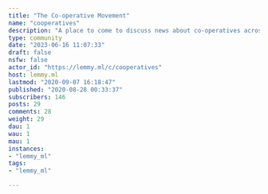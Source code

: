 ```yaml
---
title: "The Co-operative Movement" 
name: "cooperatives"
description: "A place to come to discuss news about co-operatives across the world.Want to know how to find a cooperative or how to start a cooperative? Ask here!"
type: community
date: "2023-06-16 11:07:33"
draft: false
nsfw: false
actor_id: "https://lemmy.ml/c/cooperatives"
host: lemmy.ml
lastmod: "2020-09-07 16:18:47"
published: "2020-08-28 00:33:37"
subscribers: 146
posts: 29
comments: 28
weight: 29
dau: 1
wau: 1
mau: 1
instances:
- "lemmy_ml"
tags: 
- "lemmy_ml"

---
```

